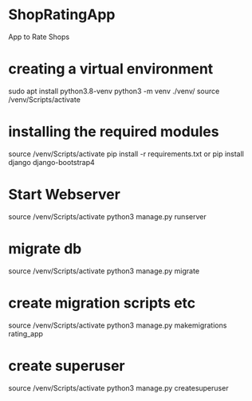 # ShopRatingApp
App to Rate Shops

# creating a virtual environment
sudo apt install python3.8-venv
python3 -m venv ./venv/
source /venv/Scripts/activate

# installing the required modules
source /venv/Scripts/activate
pip install -r requirements.txt
or
pip install django django-bootstrap4

# Start Webserver
source /venv/Scripts/activate
python3 manage.py runserver

# migrate db
source /venv/Scripts/activate
python3 manage.py migrate

# create migration scripts etc
source /venv/Scripts/activate
python3 manage.py makemigrations rating_app

# create superuser
source /venv/Scripts/activate
python3 manage.py createsuperuser
